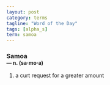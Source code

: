 ```yaml
---
layout: post
category: terms
tagline: "Word of the Day"
tags: [alpha_s]
term: samoa
---
```


<h3>Samoa<br/> <small>&mdash; n. (sa<span>&middot;</span>mo<span>&middot;</span>a)</small></h3>
<p><ol><li>a curt request for a greater amount</li>
</ol></p>
